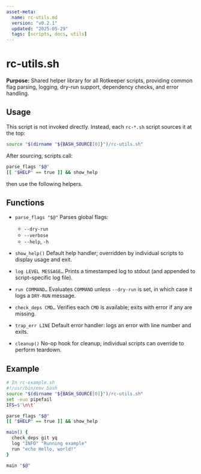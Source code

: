 ```yaml
---
asset-meta:
  name: rc-utils.md
  version: "v0.2.1"
  updated: "2025-05-29"
  tags: [scripts, docs, utils]
---
```


# rc-utils.sh

**Purpose:** Shared helper library for all Rotkeeper scripts, providing common flag parsing, logging, dry-run support, dependency checks, and error handling.

## Usage

This script is not invoked directly. Instead, each `rc-*.sh` script sources it at the top:

```bash
source "$(dirname "${BASH_SOURCE[0]}")/rc-utils.sh"
```

After sourcing, scripts call:

```bash
parse_flags "$@"
[[ "$HELP" == true ]] && show_help
```

then use the following helpers.

## Functions

- `parse_flags "$@"`
  Parses global flags:
  - `--dry-run`
  - `--verbose`
  - `--help`, `-h`

- `show_help()`
  Default help handler; overridden by individual scripts to display usage and exit.

- `log LEVEL MESSAGE…`
  Prints a timestamped log to stdout (and appended to script-specific log file).

- `run COMMAND…`
  Evaluates `COMMAND` unless `--dry-run` is set, in which case it logs a `DRY-RUN` message.

- `check_deps CMD…`
  Verifies each `CMD` is available; exits with error if any are missing.

- `trap_err LINE`
  Default error handler: logs an error with line number and exits.

- `cleanup()`
  No-op hook for cleanup; individual scripts can override to perform teardown.

## Example

```bash
# In rc-example.sh
#!/usr/bin/env bash
source "$(dirname "${BASH_SOURCE[0]}")/rc-utils.sh"
set -euo pipefail
IFS=$'\n\t'

parse_flags "$@"
[[ "$HELP" == true ]] && show_help

main() {
  check_deps git yq
  log "INFO" "Running example"
  run "echo Hello, world!"
}

main "$@"
```

<!-- 🎴 Limerick 1:
In the shadows of scripts all combined,
rc-utils keeps helpers aligned.
With flags parsed so neat,
Logs and runs compete,
And errors are neatly defined.
-->

<!-- 🎴 Limerick 2:
When each script needs a guiding hand,
rc-utils will take a bold stand.
It checks and it logs,
Guards against clogs,
And lights up the whole Rotkeeper land.
-->
